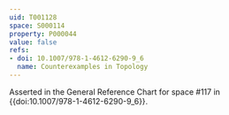 ```yaml
---
uid: T001128
space: S000114
property: P000044
value: false
refs:
- doi: 10.1007/978-1-4612-6290-9_6
  name: Counterexamples in Topology
---
```


Asserted in the General Reference Chart for space #117 in
{{doi:10.1007/978-1-4612-6290-9_6}}.
